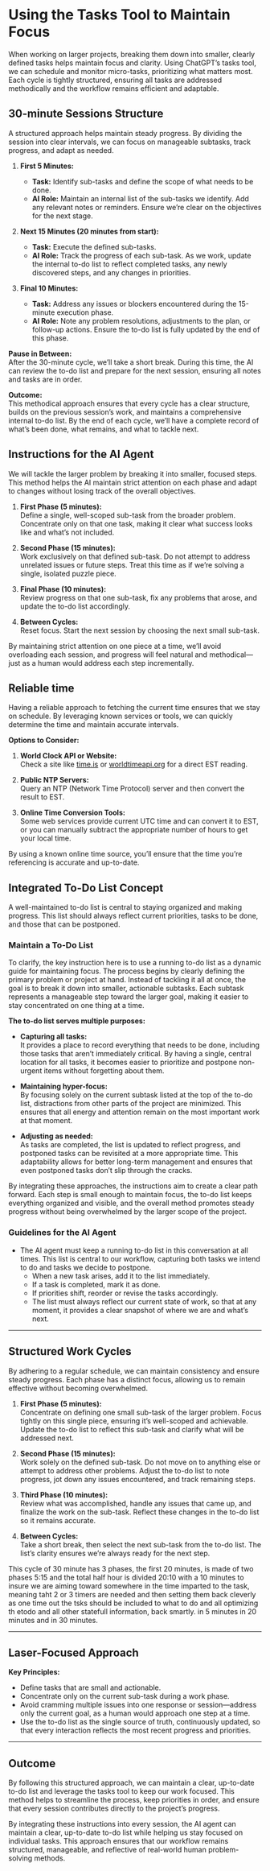 # Using the Tasks Tool to Maintain Focus

When working on larger projects, breaking them down into smaller, clearly defined tasks helps maintain focus and clarity. Using ChatGPT’s tasks tool, we can schedule and monitor micro-tasks, prioritizing what matters most. Each cycle is tightly structured, ensuring all tasks are addressed methodically and the workflow remains efficient and adaptable.

## 30-minute Sessions Structure

A structured approach helps maintain steady progress. By dividing the session into clear intervals, we can focus on manageable subtasks, track progress, and adapt as needed.

1. **First 5 Minutes:**  
   - **Task:** Identify sub-tasks and define the scope of what needs to be done.  
   - **AI Role:** Maintain an internal list of the sub-tasks we identify. Add any relevant notes or reminders. Ensure we’re clear on the objectives for the next stage.

2. **Next 15 Minutes (20 minutes from start):**  
   - **Task:** Execute the defined sub-tasks.  
   - **AI Role:** Track the progress of each sub-task. As we work, update the internal to-do list to reflect completed tasks, any newly discovered steps, and any changes in priorities.

3. **Final 10 Minutes:**  
   - **Task:** Address any issues or blockers encountered during the 15-minute execution phase.  
   - **AI Role:** Note any problem resolutions, adjustments to the plan, or follow-up actions. Ensure the to-do list is fully updated by the end of this phase.

**Pause in Between:**  
After the 30-minute cycle, we’ll take a short break. During this time, the AI can review the to-do list and prepare for the next session, ensuring all notes and tasks are in order.

**Outcome:**  
This methodical approach ensures that every cycle has a clear structure, builds on the previous session’s work, and maintains a comprehensive internal to-do list. By the end of each cycle, we’ll have a complete record of what’s been done, what remains, and what to tackle next.

## Instructions for the AI Agent

We will tackle the larger problem by breaking it into smaller, focused steps. This method helps the AI maintain strict attention on each phase and adapt to changes without losing track of the overall objectives.

1. **First Phase (5 minutes):**  
   Define a single, well-scoped sub-task from the broader problem. Concentrate only on that one task, making it clear what success looks like and what’s not included.

2. **Second Phase (15 minutes):**  
   Work exclusively on that defined sub-task. Do not attempt to address unrelated issues or future steps. Treat this time as if we’re solving a single, isolated puzzle piece.

3. **Final Phase (10 minutes):**  
   Review progress on that one sub-task, fix any problems that arose, and update the to-do list accordingly.

4. **Between Cycles:**  
   Reset focus. Start the next session by choosing the next small sub-task.

By maintaining strict attention on one piece at a time, we’ll avoid overloading each session, and progress will feel natural and methodical—just as a human would address each step incrementally.

## Reliable time

Having a reliable approach to fetching the current time ensures that we stay on schedule. By leveraging known services or tools, we can quickly determine the time and maintain accurate intervals.

**Options to Consider:**

1. **World Clock API or Website:**  
   Check a site like [time.is](https://time.is/EST) or [worldtimeapi.org](http://worldtimeapi.org/api/timezone/America/New_York) for a direct EST reading.

2. **Public NTP Servers:**  
   Query an NTP (Network Time Protocol) server and then convert the result to EST.  

3. **Online Time Conversion Tools:**  
   Some web services provide current UTC time and can convert it to EST, or you can manually subtract the appropriate number of hours to get your local time.

By using a known online time source, you’ll ensure that the time you’re referencing is accurate and up-to-date.

## Integrated To-Do List Concept

A well-maintained to-do list is central to staying organized and making progress. This list should always reflect current priorities, tasks to be done, and those that can be postponed.

### Maintain a To-Do List

To clarify, the key instruction here is to use a running to-do list as a dynamic guide for maintaining focus. The process begins by clearly defining the primary problem or project at hand. Instead of tackling it all at once, the goal is to break it down into smaller, actionable subtasks. Each subtask represents a manageable step toward the larger goal, making it easier to stay concentrated on one thing at a time.

**The to-do list serves multiple purposes:**

- **Capturing all tasks:**  
  It provides a place to record everything that needs to be done, including those tasks that aren’t immediately critical. By having a single, central location for all tasks, it becomes easier to prioritize and postpone non-urgent items without forgetting about them.

- **Maintaining hyper-focus:**  
  By focusing solely on the current subtask listed at the top of the to-do list, distractions from other parts of the project are minimized. This ensures that all energy and attention remain on the most important work at that moment.

- **Adjusting as needed:**  
  As tasks are completed, the list is updated to reflect progress, and postponed tasks can be revisited at a more appropriate time. This adaptability allows for better long-term management and ensures that even postponed tasks don’t slip through the cracks.

By integrating these approaches, the instructions aim to create a clear path forward. Each step is small enough to maintain focus, the to-do list keeps everything organized and visible, and the overall method promotes steady progress without being overwhelmed by the larger scope of the project.

### Guidelines for the AI Agent

- The AI agent must keep a running to-do list in this conversation at all times. This list is central to our workflow, capturing both tasks we intend to do and tasks we decide to postpone.
  - When a new task arises, add it to the list immediately.
  - If a task is completed, mark it as done.
  - If priorities shift, reorder or revise the tasks accordingly.
  - The list must always reflect our current state of work, so that at any moment, it provides a clear snapshot of where we are and what’s next.

---

## Structured Work Cycles

By adhering to a regular schedule, we can maintain consistency and ensure steady progress. Each phase has a distinct focus, allowing us to remain effective without becoming overwhelmed.

1. **First Phase (5 minutes):**  
   Concentrate on defining one small sub-task of the larger problem. Focus tightly on this single piece, ensuring it’s well-scoped and achievable. Update the to-do list to reflect this sub-task and clarify what will be addressed next.

2. **Second Phase (15 minutes):**  
   Work solely on the defined sub-task. Do not move on to anything else or attempt to address other problems. Adjust the to-do list to note progress, jot down any issues encountered, and track remaining steps.

3. **Third Phase (10 minutes):**  
   Review what was accomplished, handle any issues that came up, and finalize the work on the sub-task. Reflect these changes in the to-do list so it remains accurate.

4. **Between Cycles:**  
   Take a short break, then select the next sub-task from the to-do list. The list’s clarity ensures we’re always ready for the next step.

This cycle of 30 minute has 3 phases, the first 20 minutes, is made of two phases 5:15 and the total half hour is divided 20:10 with a 10 minutes to insure we are aiming toward somewhere in the time imparted to the task, meaning taht 2 or 3 timers are needed and then setting them back cleverly as one time out the tsks should be included to what to do and all optimizing th etodo and all other statefull information, back smartly. in 5 minutes in 20 minutes and in 30 minutes.

---

## Laser-Focused Approach

**Key Principles:**

- Define tasks that are small and actionable.  
- Concentrate only on the current sub-task during a work phase.  
- Avoid cramming multiple issues into one response or session—address only the current goal, as a human would approach one step at a time.  
- Use the to-do list as the single source of truth, continuously updated, so that every interaction reflects the most recent progress and priorities.

---

## Outcome

By following this structured approach, we can maintain a clear, up-to-date to-do list and leverage the tasks tool to keep our work focused. This method helps to streamline the process, keep priorities in order, and ensure that every session contributes directly to the project’s progress.

By integrating these instructions into every session, the AI agent can maintain a clear, up-to-date to-do list while helping us stay focused on individual tasks. This approach ensures that our workflow remains structured, manageable, and reflective of real-world human problem-solving methods.
